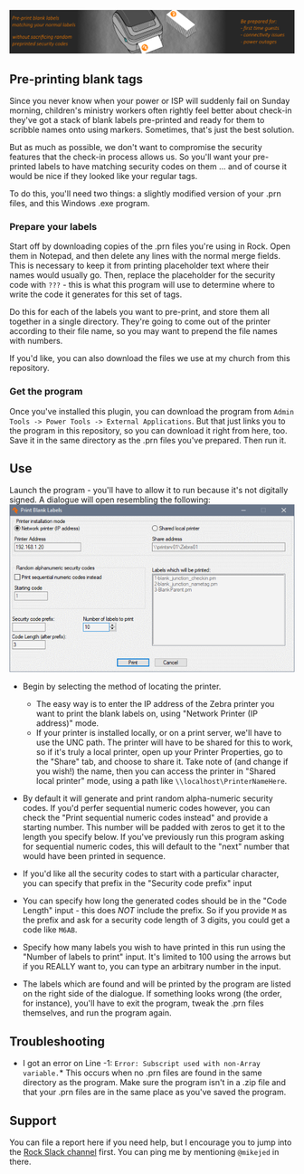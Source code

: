 ![Icon](../Print%20blank%20labels%20Plugin/package-icon.png?raw=true "Project Icon")
## Pre-printing blank tags
Since you never know when your power or ISP will suddenly fail on Sunday morning, children's ministry workers often rightly feel better about check-in they've got a stack of blank labels pre-printed and ready for them to scribble names onto using markers. Sometimes, that's just the best solution.

But as much as possible, we don't want to compromise the security features that the check-in process allows us. So you'll want your pre-printed labels to have matching security codes on them ... and of course it would be nice if they looked like your regular tags.

To do this, you'll need two things: a slightly modified version of your .prn files, and this Windows .exe program.

### Prepare your labels
Start off by downloading copies of the .prn files you're using in Rock. Open them in Notepad, and then delete any lines with the normal merge fields. This is necessary to keep it from printing placeholder text where their names would usually go. Then, replace the placeholder for the security code with `???` - this is what this program will use to determine where to write the code it generates for this set of tags.

Do this for each of the labels you want to pre-print, and store them all together in a single directory. They're going to come out of the printer according to their file name, so you may want to prepend the file names with numbers.

If you'd like, you can also download the files we use at my church from this repository.

### Get the program
Once you've installed this plugin, you can download the program from `Admin Tools -> Power Tools -> External Applications`. But that just links you to the program in this repository, so you can download it right from here, too. Save it in the same directory as the .prn files you've prepared. Then run it.

## Use
Launch the program - you'll have to allow it to run because it's not digitally signed. A dialogue will open resembling the following:
![Icon](../Print%20blank%20labels%20Plugin/Screenshot.png?raw=true "Screenshot")
* Begin by selecting the method of locating the printer.
    * The easy way is to enter the IP address of the Zebra printer you want to print the blank labels on, using "Network Printer (IP address)" mode.
    * If your printer is installed locally, or on a print server, we'll have to use the UNC path. The printer will have to be shared for this to work, so if it's truly a local printer, open up your Printer Properties, go to the "Share" tab, and choose to share it. Take note of (and change if you wish!) the name, then you can access the printer in "Shared local printer" mode, using a path like `\\localhost\PrinterNameHere`.

* By default it will generate and print random alpha-numeric security codes. If you'd perfer sequential numeric codes however, you can check the "Print sequential numeric codes instead" and provide a starting number. This number will be padded with zeros to get it to the length you specify below. If you've previously run this program asking for sequential numeric codes, this will default to the "next" number that would have been printed in sequence.

* If you'd like all the security codes to start with a particular character, you can specify that prefix in the "Security code prefix" input

* You can specify how long the generated codes should be in the "Code Length" input - this does *NOT* include the prefix. So if you provide `M` as the prefix and ask for a security code length of 3 digits, you could get a code like `M6AB`.

* Specify how many labels you wish to have printed in this run using the "Number of labels to print" input. It's limited to 100 using the arrows but if you REALLY want to, you can type an arbitrary number in the input.

* The labels which are found and will be printed by the program are listed on the right side of the dialogue. If something looks wrong (the order, for instance), you'll have to exit the program, tweak the .prn files themselves, and run the program again.

## Troubleshooting
* I got an error on Line -1: `Error: Subscript used with non-Array variable.`*
This occurs when no .prn files are found in the same directory as the program. Make sure the program isn't in a .zip file and that your .prn files are in the same place as you've saved the program.

## Support
You can file a report here if you need help, but I encourage you to jump into the [Rock Slack channel](https://www.rockrms.com/slack) first. You can ping me by mentioning `@mikejed` in there.
